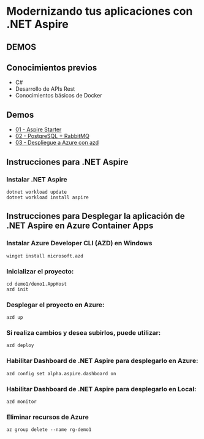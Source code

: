 # Modernizando tus aplicaciones con .NET Aspire

## DEMOS

## **Conocimientos previos**  
* C#
* Desarrollo de APIs Rest
* Conocimientos básicos de Docker

## **Demos**  
* [01 - Aspire Starter](demo1)
* [02 - PostgreSQL + RabbitMQ](demo2)
* [03 - Despliegue a Azure con azd](demo3)

## Instrucciones para .NET Aspire
### Instalar .NET Aspire

```
dotnet workload update
dotnet workload install aspire
```

## Instrucciones para Desplegar la aplicación de .NET Aspire en Azure Container Apps

### Instalar Azure Developer CLI (AZD) en Windows

```
winget install microsoft.azd
```

### Inicializar el proyecto:

```
cd demo1/demo1.AppHost
azd init
```
### Desplegar el proyecto en Azure:
```
azd up
```

### Si realiza cambios y desea subirlos, puede utilizar:
```
azd deploy
```

### Habilitar Dashboard de .NET Aspire para desplegarlo en Azure:
```
azd config set alpha.aspire.dashboard on
```

### Habilitar Dashboard de .NET Aspire para desplegarlo en Local:
```
azd monitor

```
### Eliminar recursos de Azure
```
az group delete --name rg-demo1
```



